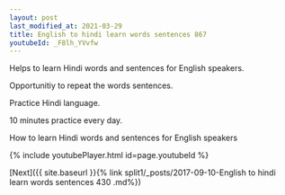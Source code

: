 ```yaml
---
layout: post
last_modified_at: 2021-03-29
title: English to hindi learn words sentences 867 
youtubeId: _F8lh_YVvfw
---
```

 
 
Helps to learn Hindi words and sentences for English speakers.

Opportunitiy to repeat the words sentences. 

Practice Hindi language. 
 
10 minutes practice every day. 
 
How to learn Hindi words and sentences for English speakers 
 
{% include youtubePlayer.html id=page.youtubeId %}
 
 
[Next]({{ site.baseurl }}{% link  split1/_posts/2017-09-10-English to hindi learn words sentences 430 .md%})
 

